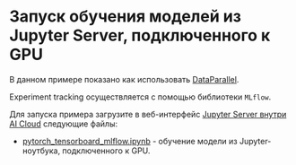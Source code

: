 # Запуск обучения моделей из Jupyter Server, подключенного к GPU

В данном примере показано как использовать [DataParallel](https://pytorch.org/tutorials/beginner/blitz/data_parallel_tutorial.html).

Experiment tracking осуществляется с помощью библиотеки `MLflow`.

Для запуска примера загрузите в веб-интерфейс [Jupyter Server внутри AI Cloud](https://k1-nb.ai.cloud.ru/) следующие файлы:

 * [pytorch_tensorboard_mlflow.ipynb](pytorch_tensorboard_mlflow.ipynb) - обучение модели из Jupyter-ноутбука, подключенного к GPU.